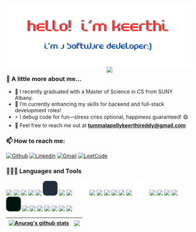 <img align='center' src="/assets/intro.png"> <br/>
<img align='right' src="https://cdn.dribbble.com/users/4055494/screenshots/15215756/media/d2b66c4ca0192aa26d103448b3d1518b.gif" width="230">
</em></p>

### 👻 A little more about me...

- 📖 I recently graduated with a Master of Science in CS from SUNY Albany.
- 🌱 I’m currently enhancing my skills for backend and full-stack development roles!
- ⚡ I debug code for fun—stress cries optional, happiness guaranteed! 😄
- 🤘 Feel free to reach me out at **tummalapellykeerthireddy@gmail.com**

### 📫 How to reach me:

[![Github](https://img.shields.io/badge/-Github-000?style=flat&logo=Github&logoColor=white)](https://github.com/keerthireddytummalapelly)
[![Linkedin](https://img.shields.io/badge/-LinkedIn-blue?style=flat&logo=Linkedin&logoColor=white)](https://www.linkedin.com/in/keerthi-reddy-tummalapelly/)
[![Gmail](https://img.shields.io/badge/-Gmail-c14438?style=flat&logo=Gmail&logoColor=white)](mailto:tummalapellykeerthireddy@gmail.com)
[![LeetCode](https://img.shields.io/badge/-LeetCode-FFA116?style=flat&logo=LeetCode&logoColor=white)](https://leetcode.com/u/keerthireddy19/)


### 👨🏻‍💻 Languages and Tools <br />
<a href="#"><img src="https://github.com/onemarc/tech-icons/blob/main/icons/python-light.svg" width="40"></a>
<a href="#"><img src="https://github.com/onemarc/tech-icons/blob/main/icons/java-light.svg" width="40"></a>
<a href="#"><img src="https://github.com/onemarc/tech-icons/blob/main/icons/c-light.svg" width="40"></a>
<a href="#"><img src="https://github.com/onemarc/tech-icons/blob/main/icons/javascript.svg" width="40"></a>
<a href="#"><img src="https://github.com/onemarc/tech-icons/blob/main/icons/typescript.svg" width="40"></a>
<a href="#"><img src="https://github.com/onemarc/tech-icons/blob/main/icons%232/aws.svg" width="40"></a>
<a href="#"><img src="https://github.com/onemarc/tech-icons/blob/main/icons/azure-light.svg" width="40"></a>
<a href="#"><img src="https://github.com/onemarc/tech-icons/blob/main/icons/docker.svg" width="40"></a>
<a href="#"><img src="https://github.com/onemarc/tech-icons/blob/main/icons%232/cicd-light.svg" width="40"></a>
<a href="#"><img src="https://github.com/onemarc/tech-icons/blob/main/icons/html.svg" width="40"></a>
<a href="#"><img src="https://github.com/onemarc/tech-icons/blob/main/icons/css.svg" width="40"></a>
<a href="#"><img src="https://github.com/onemarc/tech-icons/blob/main/icons/angular.svg" width="40"></a>
<a href="#"><img src="https://github.com/onemarc/tech-icons/blob/main/icons/react-light.svg" width="40"></a>
<a href="#"><img src="https://github.com/onemarc/tech-icons/blob/main/icons/nextjs-light.svg" width="40"></a>
<a href="#"><img src="https://github.com/onemarc/tech-icons/blob/main/icons/nodejs.svg" width="40"></a>
<a href="#"><img src="https://github.com/onemarc/tech-icons/blob/main/icons/expressjs-light.svg" width="40"></a>
<a href="#"><img src="https://github.com/onemarc/tech-icons/blob/main/icons/fastapi.svg" width="40"></a>
<a href="#"><img src="https://github.com/onemarc/tech-icons/blob/main/icons/spring-light.svg" width="40"></a>
<a href="#"><img src="https://github.com/onemarc/tech-icons/blob/main/icons/django.svg" width="40"></a>
<a href="#"><img src="https://github.com/onemarc/tech-icons/blob/main/icons/jestjs.svg" width="40"></a>
<a href="#"><img src="https://github.com/onemarc/tech-icons/blob/main/icons/junit5.svg" width="40"></a>
<a href="#"><img src="https://github.com/onemarc/tech-icons/blob/main/icons/mysql-light.svg" width="40"></a>
<a href="#"><img src="https://github.com/onemarc/tech-icons/blob/main/icons/mongodb.svg" width="40"></a>
<a href="#"><img src="https://github.com/onemarc/tech-icons/blob/main/icons/postgressql-light.svg" width="40"></a>
<a href="#"><img src="https://github.com/onemarc/tech-icons/blob/main/icons/postman.svg" width="40"></a>
<a href="#"><img src="https://github.com/onemarc/tech-icons/blob/main/icons/figma-light.svg" width="40"></a>
<a href="#"><img src="https://github.com/onemarc/tech-icons/blob/main/icons/git.svg" width="40"></a>
<a href="#"><img src="https://github.com/onemarc/tech-icons/blob/main/icons/linux-light.svg" width="40"></a>


| <a href="#"><img align="center" src="https://github-readme-stats.vercel.app/api?username=keerthireddytummalapelly&show_icons=true&include_all_commits=true&theme=buefy&hide_border=true" alt="Anurag's github stats" /></a> | <a href="#"><img align="center" src="https://github-readme-stats.vercel.app/api/top-langs/?username=keerthireddytummalapelly&layout=compact&theme=buefy&hide_border=true" /></a> |
| ------------- | ------------- |